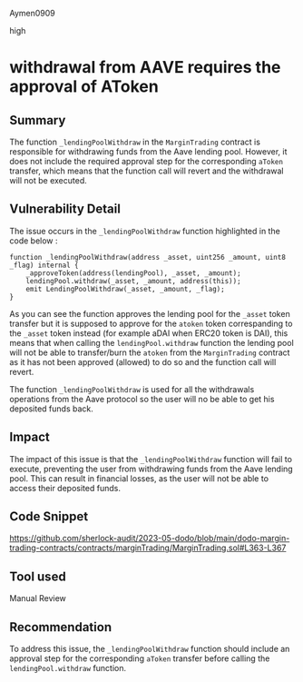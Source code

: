 Aymen0909

high

# withdrawal from AAVE requires the approval of AToken

## Summary

The function `_lendingPoolWithdraw` in the `MarginTrading` contract is responsible for withdrawing funds from the Aave lending pool. However, it does not include the required approval step for the corresponding `aToken` transfer, which means that the function call will revert and the withdrawal will not be executed.

## Vulnerability Detail

The issue occurs in the `_lendingPoolWithdraw` function highlighted in the code below : 

```solidity
function _lendingPoolWithdraw(address _asset, uint256 _amount, uint8 _flag) internal {
    _approveToken(address(lendingPool), _asset, _amount);
    lendingPool.withdraw(_asset, _amount, address(this));
    emit LendingPoolWithdraw(_asset, _amount, _flag);
}
```

As you can see the function approves the lending pool for the `_asset` token transfer but it is supposed to approve for the `atoken` token correspanding to the `_asset` token instead (for example aDAI when ERC20 token is DAI), this means that when calling the `lendingPool.withdraw` function the lending pool will not be able to transfer/burn the `atoken` from the `MarginTrading` contract as it has not been approved (allowed) to do so and the function call will revert.

The function `_lendingPoolWithdraw` is used for all the withdrawals operations from the Aave protocol so the user will no be able to get his deposited funds back.

## Impact

The impact of this issue is that the `_lendingPoolWithdraw` function will fail to execute, preventing the user from withdrawing funds from the Aave lending pool. This can result in financial losses, as the user will not be able to access their deposited funds.

## Code Snippet

https://github.com/sherlock-audit/2023-05-dodo/blob/main/dodo-margin-trading-contracts/contracts/marginTrading/MarginTrading.sol#L363-L367

## Tool used

Manual Review

## Recommendation

To address this issue, the `_lendingPoolWithdraw` function should include an approval step for the corresponding `aToken` transfer before calling the `lendingPool.withdraw` function. 